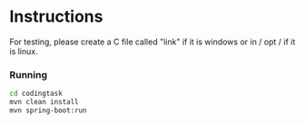 # Instructions
For testing, please create a C file called "link" if it is windows or in / opt / if it is linux.

### Running

```sh
cd codingtask
mvn clean install
mvn spring-boot:run
```
